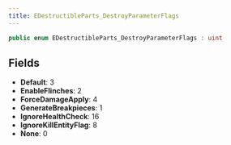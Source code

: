 ```yaml
---
title: EDestructibleParts_DestroyParameterFlags
---
```


```csharp
public enum EDestructibleParts_DestroyParameterFlags : uint
```

## Fields

- **Default**: 3
- **EnableFlinches**: 2
- **ForceDamageApply**: 4
- **GenerateBreakpieces**: 1
- **IgnoreHealthCheck**: 16
- **IgnoreKillEntityFlag**: 8
- **None**: 0

